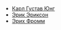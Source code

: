 * [Карл Густав Юнг](Карл%20Густав%20Юнг)
* [Эрик Эриксон](Эрик%20Эриксон)
* [Эрих Фромм](Эрих%20Фромм)